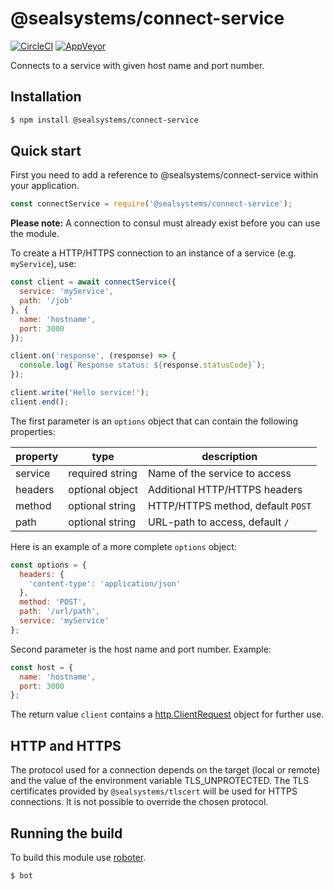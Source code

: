 # @sealsystems/connect-service

[![CircleCI](https://circleci.com/gh/sealsystems/node-connect-service.svg?style=svg)](https://circleci.com/gh/sealsystems/node-connect-service)
[![AppVeyor](https://ci.appveyor.com/api/projects/status/4s0wchxggjqtfgp3?svg=true)](https://ci.appveyor.com/project/Plossys/node-connect-service)

Connects to a service with given host name and port number.

## Installation

```bash
$ npm install @sealsystems/connect-service
```

## Quick start

First you need to add a reference to @sealsystems/connect-service within your application.

```javascript
const connectService = require('@sealsystems/connect-service');
```

**Please note:** A connection to consul must already exist before you can use the module.

To create a HTTP/HTTPS connection to an instance of a service (e.g. `myService`), use:

```javascript
const client = await connectService({
  service: 'myService',
  path: '/job'
}, {
  name: 'hostname',
  port: 3000
});

client.on('response', (response) => {
  console.log(`Response status: ${response.statusCode}`);
});

client.write('Hello service!');
client.end();
```

The first parameter is an `options` object that can contain the following properties:

| property  | type            | description                        |
|-----------|-----------------|------------------------------------|
| service   | required string | Name of the service to access      |
| headers   | optional object | Additional HTTP/HTTPS headers      |
| method    | optional string | HTTP/HTTPS method, default `POST`  |
| path      | optional string | URL-path to access, default `/`    |

Here is an example of a more complete `options` object:

```javascript
const options = {
  headers: {
    'content-type': 'application/json'
  },
  method: 'POST',
  path: '/url/path',
  service: 'myService'
};
```

Second parameter is the host name and port number. Example:

```javascript
const host = {
  name: 'hostname',
  port: 3000
};
```

The return value `client` contains a [http.ClientRequest](https://nodejs.org/api/http.html#http_class_http_clientrequest) object for further use.

## HTTP and HTTPS

The protocol used for a connection depends on the target (local or remote) and the value of the environment variable TLS_UNPROTECTED. The TLS certificates provided by `@sealsystems/tlscert` will be used for HTTPS connections. It is not possible to override the chosen protocol.

## Running the build

To build this module use [roboter](https://www.npmjs.com/package/roboter).

```bash
$ bot
```
